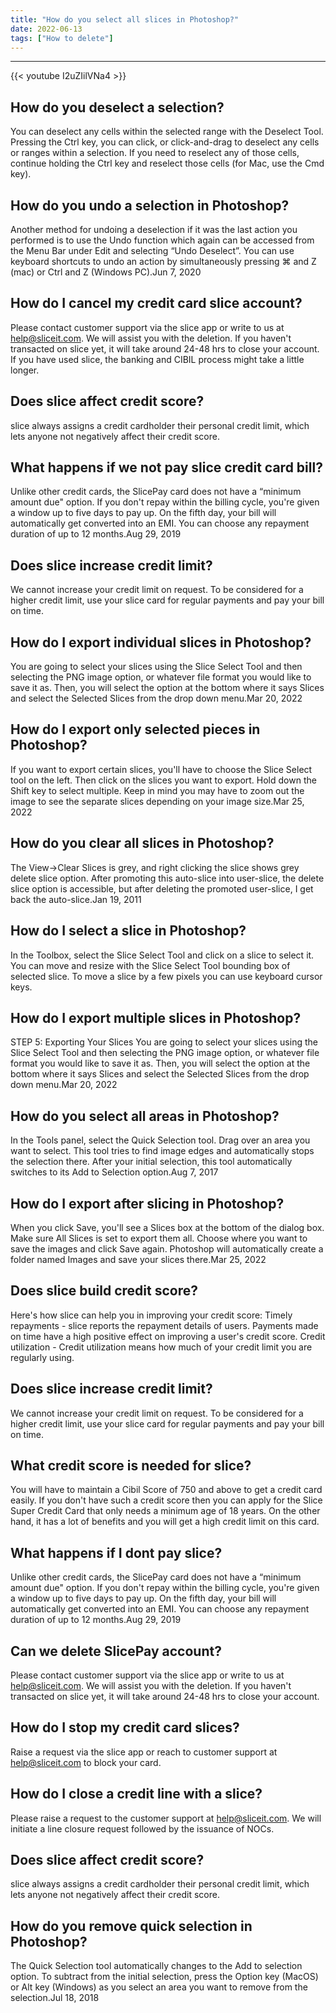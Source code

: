 ```yaml
---
title: "How do you select all slices in Photoshop?"
date: 2022-06-13
tags: ["How to delete"]
---
```


---
{{< youtube I2uZIilVNa4 >}}
## How do you deselect a selection?
You can deselect any cells within the selected range with the Deselect Tool. Pressing the Ctrl key, you can click, or click-and-drag to deselect any cells or ranges within a selection. If you need to reselect any of those cells, continue holding the Ctrl key and reselect those cells (for Mac, use the Cmd key).

## How do you undo a selection in Photoshop?
Another method for undoing a deselection if it was the last action you performed is to use the Undo function which again can be accessed from the Menu Bar under Edit and selecting “Undo Deselect”. You can use keyboard shortcuts to undo an action by simultaneously pressing ⌘ and Z (mac) or Ctrl and Z (Windows PC).Jun 7, 2020

## How do I cancel my credit card slice account?
Please contact customer support via the slice app or write to us at help@sliceit.com. We will assist you with the deletion. If you haven't transacted on slice yet, it will take around 24-48 hrs to close your account. If you have used slice, the banking and CIBIL process might take a little longer.

## Does slice affect credit score?
slice always assigns a credit cardholder their personal credit limit, which lets anyone not negatively affect their credit score.

## What happens if we not pay slice credit card bill?
Unlike other credit cards, the SlicePay card does not have a “minimum amount due" option. If you don't repay within the billing cycle, you're given a window up to five days to pay up. On the fifth day, your bill will automatically get converted into an EMI. You can choose any repayment duration of up to 12 months.Aug 29, 2019

## Does slice increase credit limit?
We cannot increase your credit limit on request. To be considered for a higher credit limit, use your slice card for regular payments and pay your bill on time.

## How do I export individual slices in Photoshop?
You are going to select your slices using the Slice Select Tool and then selecting the PNG image option, or whatever file format you would like to save it as. Then, you will select the option at the bottom where it says Slices and select the Selected Slices from the drop down menu.Mar 20, 2022

## How do I export only selected pieces in Photoshop?
If you want to export certain slices, you'll have to choose the Slice Select tool on the left. Then click on the slices you want to export. Hold down the Shift key to select multiple. Keep in mind you may have to zoom out the image to see the separate slices depending on your image size.Mar 25, 2022

## How do you clear all slices in Photoshop?
The View->Clear Slices is grey, and right clicking the slice shows grey delete slice option. After promoting this auto-slice into user-slice, the delete slice option is accessible, but after deleting the promoted user-slice, I get back the auto-slice.Jan 19, 2011

## How do I select a slice in Photoshop?
In the Toolbox, select the Slice Select Tool and click on a slice to select it. You can move and resize with the Slice Select Tool bounding box of selected slice. To move a slice by a few pixels you can use keyboard cursor keys.

## How do I export multiple slices in Photoshop?
STEP 5: Exporting Your Slices You are going to select your slices using the Slice Select Tool and then selecting the PNG image option, or whatever file format you would like to save it as. Then, you will select the option at the bottom where it says Slices and select the Selected Slices from the drop down menu.Mar 20, 2022

## How do you select all areas in Photoshop?
In the Tools panel, select the Quick Selection tool. Drag over an area you want to select. This tool tries to find image edges and automatically stops the selection there. After your initial selection, this tool automatically switches to its Add to Selection option.Aug 7, 2017

## How do I export after slicing in Photoshop?
When you click Save, you'll see a Slices box at the bottom of the dialog box. Make sure All Slices is set to export them all. Choose where you want to save the images and click Save again. Photoshop will automatically create a folder named Images and save your slices there.Mar 25, 2022

## Does slice build credit score?
Here's how slice can help you in improving your credit score: Timely repayments - slice reports the repayment details of users. Payments made on time have a high positive effect on improving a user's credit score. Credit utilization - Credit utilization means how much of your credit limit you are regularly using.

## Does slice increase credit limit?
We cannot increase your credit limit on request. To be considered for a higher credit limit, use your slice card for regular payments and pay your bill on time.

## What credit score is needed for slice?
You will have to maintain a Cibil Score of 750 and above to get a credit card easily. If you don't have such a credit score then you can apply for the Slice Super Credit Card that only needs a minimum age of 18 years. On the other hand, it has a lot of benefits and you will get a high credit limit on this card.

## What happens if I dont pay slice?
Unlike other credit cards, the SlicePay card does not have a “minimum amount due" option. If you don't repay within the billing cycle, you're given a window up to five days to pay up. On the fifth day, your bill will automatically get converted into an EMI. You can choose any repayment duration of up to 12 months.Aug 29, 2019

## Can we delete SlicePay account?
Please contact customer support via the slice app or write to us at help@sliceit.com. We will assist you with the deletion. If you haven't transacted on slice yet, it will take around 24-48 hrs to close your account.

## How do I stop my credit card slices?
Raise a request via the slice app or reach to customer support at help@sliceit.com to block your card.

## How do I close a credit line with a slice?
Please raise a request to the customer support at help@sliceit.com. We will initiate a line closure request followed by the issuance of NOCs.

## Does slice affect credit score?
slice always assigns a credit cardholder their personal credit limit, which lets anyone not negatively affect their credit score.

## How do you remove quick selection in Photoshop?
The Quick Selection tool automatically changes to the Add to selection option. To subtract from the initial selection, press the Option key (MacOS) or Alt key (Windows) as you select an area you want to remove from the selection.Jul 18, 2018

